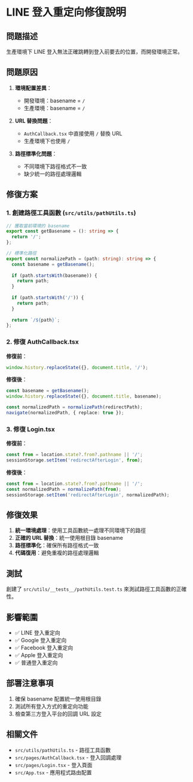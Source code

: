 # LINE 登入重定向修復說明

## 問題描述

生產環境下 LINE 登入無法正確跳轉到登入前要去的位置，而開發環境正常。

## 問題原因

1. **環境配置差異**：
   - 開發環境：basename = `/`
   - 生產環境：basename = `/`

2. **URL 替換問題**：
   - `AuthCallback.tsx` 中直接使用 `/` 替換 URL
   - 生產環境下也使用 `/`

3. **路徑標準化問題**：
   - 不同環境下路徑格式不一致
   - 缺少統一的路徑處理邏輯

## 修復方案

### 1. 創建路徑工具函數 (`src/utils/pathUtils.ts`)

```typescript
// 獲取當前環境的 basename
export const getBasename = (): string => {
  return '/';
};

// 標準化路徑
export const normalizePath = (path: string): string => {
  const basename = getBasename();
  
  if (path.startsWith(basename)) {
    return path;
  }
  
  if (path.startsWith('/')) {
    return path;
  }
  
  return `/${path}`;
};
```

### 2. 修復 AuthCallback.tsx

**修復前**：
```typescript
window.history.replaceState({}, document.title, '/');
```

**修復後**：
```typescript
const basename = getBasename();
window.history.replaceState({}, document.title, basename);

const normalizedPath = normalizePath(redirectPath);
navigate(normalizedPath, { replace: true });
```

### 3. 修復 Login.tsx

**修復前**：
```typescript
const from = location.state?.from?.pathname || '/';
sessionStorage.setItem('redirectAfterLogin', from);
```

**修復後**：
```typescript
const from = location.state?.from?.pathname || '/';
const normalizedPath = normalizePath(from);
sessionStorage.setItem('redirectAfterLogin', normalizedPath);
```

## 修復效果

1. **統一環境處理**：使用工具函數統一處理不同環境下的路徑
2. **正確的 URL 替換**：統一使用根目錄 basename
3. **路徑標準化**：確保所有路徑格式一致
4. **代碼復用**：避免重複的路徑處理邏輯

## 測試

創建了 `src/utils/__tests__/pathUtils.test.ts` 來測試路徑工具函數的正確性。

## 影響範圍

- ✅ LINE 登入重定向
- ✅ Google 登入重定向  
- ✅ Facebook 登入重定向
- ✅ Apple 登入重定向
- ✅ 普通登入重定向

## 部署注意事項

1. 確保 basename 配置統一使用根目錄
2. 測試所有登入方式的重定向功能
3. 檢查第三方登入平台的回調 URL 設定

## 相關文件

- `src/utils/pathUtils.ts` - 路徑工具函數
- `src/pages/AuthCallback.tsx` - 登入回調處理
- `src/pages/Login.tsx` - 登入頁面
- `src/App.tsx` - 應用程式路由配置
